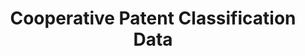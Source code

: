 ---
layout: default
bigquery: https://console.cloud.google.com/bigquery?p=patents-public-data&d=cpc&page=dataset
citation: '“Cooperative Patent Classification” by the EPO and USPTO, for public use. '
contributors: EPO, USPTO
cost: None
description: Cooperative Patent Classification Data contains the scheme and definitions
  of the Cooperative Patent Classification system for classifying patent documents.
  The CPC is the result of a partnership between the EPO and the USPTO in their joint
  effort to develop a common, internationally compatible classification system for
  technical documents, in particular patent publications, which will be used by both
  offices in the patent granting process
documentation: https://www.cooperativepatentclassification.org/cpcSchemeAndDefinitions
last_edit: 04/12/2022, 22:43:20
location: https://www.cooperativepatentclassification.org/index
maintained_by: USPTO, EPO
schema_fields:
- residualReferences
- dateRevised
- notAllocatable
- breakdownCode
- breakdown_code
- level
- definition
- limiting_references
- symbol
- children
- child_groups
- sizeCache
- title_full
- title_part
- informativeReferences
- residual_references
- limitingReferences
- date_revised
- applicationReferences
- titleFull
- glossary
- synonyms
- ipc_concordant
- childGroups
- ipcConcordant
- titlePart
- not_allocatable
- status
- application_references
- additional_only
- parents
- informative_references
shortname: cooperative_patent_classification
tags:
- patents
- science
title: Cooperative Patent Classification Data
uuid: 984374a7-16e9-4b35-9445-458daceb01bf
---